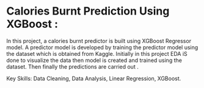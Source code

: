 
# Calories Burnt Prediction Using XGBoost :

In this project, a calories burnt predictor is built using XGBoost Regressor model. A predictor model is 
developed by training the predictor model using the dataset which is obtained from Kaggle. Initially in this 
project EDA iS done to visualize the data then model is created and trained using the dataset. Then finally the 
predictions are carried out .

Key Skills: Data Cleaning, Data Analysis, Linear Regression, XGBoost.


